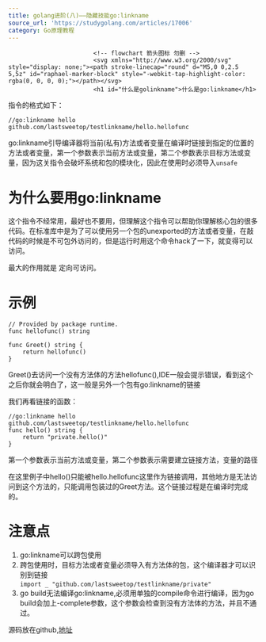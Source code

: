 ```yaml
---
title: golang进阶(八)——隐藏技能go:linkname
source_url: 'https://studygolang.com/articles/17006'
category: Go原理教程
---
```



							<!-- flowchart 箭头图标 勿删 -->
							<svg xmlns="http://www.w3.org/2000/svg" style="display: none;"><path stroke-linecap="round" d="M5,0 0,2.5 5,5z" id="raphael-marker-block" style="-webkit-tap-highlight-color: rgba(0, 0, 0, 0);"></path></svg>
							<h1 id="什么是golinkname">什么是go:linkname</h1>

<p>指令的格式如下：</p>



<pre class="prettyprint"><code class=" hljs ruby">/<span class="hljs-regexp">/go:linkname hello github.com/lastsweetop</span><span class="hljs-regexp">/testlinkname/hello</span>.hellofunc</code></pre>

<p>go:linkname引导编译器将当前(私有)方法或者变量在编译时链接到指定的位置的方法或者变量，第一个参数表示当前方法或变量，第二个参数表示目标方法或变量，因为这关指令会破坏系统和包的模块化，因此在使用时必须导入<code>unsafe</code></p>



<h1 id="为什么要用golinkname">为什么要用go:linkname</h1>

<p>这个指令不经常用，最好也不要用，但理解这个指令可以帮助你理解核心包的很多代码。在标准库中是为了可以使用另一个包的unexported的方法或者变量，在敲代码的时候是不可包外访问的，但是运行时用这个命令hack了一下，就变得可以访问。</p>

<p>最大的作用就是 定向可访问。</p>



<h1 id="示例">示例</h1>



<pre class="prettyprint"><code class=" hljs go"><span class="hljs-comment">// Provided by package runtime.</span>
<span class="hljs-keyword">func</span> hellofunc() <span class="hljs-typename">string</span>

<span class="hljs-keyword">func</span> Greet() <span class="hljs-typename">string</span> {
    <span class="hljs-keyword">return</span> hellofunc()
}</code></pre>

<p>Greet()去访问一个没有方法体的方法hellofunc(),IDE一般会提示错误，看到这个之后你就会明白了，这一般是另外一个包有go:linkname的链接</p>

<p>我们再看链接的函数：</p>



<pre class="prettyprint"><code class=" hljs go"><span class="hljs-comment">//go:linkname hello github.com/lastsweetop/testlinkname/hello.hellofunc</span>
<span class="hljs-keyword">func</span> hello() <span class="hljs-typename">string</span> {
    <span class="hljs-keyword">return</span> <span class="hljs-string">"private.hello()"</span>
}</code></pre>

<p>第一个参数表示当前方法或变量，第二个参数表示需要建立链接方法，变量的路径</p>

<p>在这里例子中hello()只能被hello.hellofunc这里作为链接调用，其他地方是无法访问到这个方法的，只能调用包装过的Greet方法。这个链接过程是在编译时完成的。</p>



<h1 id="注意点">注意点</h1>

<ol>
<li>go:linkname可以跨包使用</li>
<li>跨包使用时，目标方法或者变量必须导入有方法体的包，这个编译器才可以识别到链接 <br/>
<code>import _ "github.com/lastsweetop/testlinkname/private"</code></li>
<li>go build无法编译go:linkname,必须用单独的compile命令进行编译，因为go build会加上-complete参数，这个参数会检查到没有方法体的方法，并且不通过。</li>
</ol>

<p>源码放在github,<a href="https://github.com/lastsweetop/testlinkname" rel="nofollow" title="https://github.com/lastsweetop/testlinkname">地址</a></p>            